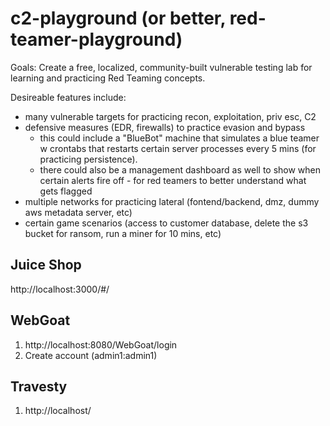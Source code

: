 # c2-playground (or better, red-teamer-playground)
Goals: Create a free, localized, community-built vulnerable testing lab for learning and practicing Red Teaming concepts. 

Desireable features include:
- many vulnerable targets for practicing recon, exploitation, priv esc, C2
- defensive measures (EDR, firewalls) to practice evasion and bypass
  - this could include a "BlueBot" machine that simulates a blue teamer w crontabs that restarts certain server processes every 5 mins (for practicing persistence).
  - there could also be a management dashboard as well to show when certain alerts fire off - for red teamers to better understand what gets flagged
- multiple networks for practicing lateral (fontend/backend, dmz, dummy aws metadata server, etc)
- certain game scenarios (access to customer database, delete the s3 bucket for ransom, run a miner for 10 mins, etc)



## Juice Shop
http://localhost:3000/#/

## WebGoat
1. http://localhost:8080/WebGoat/login
2. Create account (admin1:admin1)

## Travesty
1. http://localhost/
